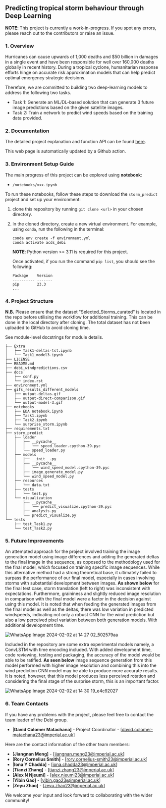 ## Predicting tropical storm behaviour through Deep Learning

**NOTE**: This project is currently a work-in-progress. If you spot any errors, please reach out to the contributors or raise an issue.

### 1. Overview

Hurricanes can cause upwards of 1,000 deaths and $50 billion in damages in a single event and have been responsible for well over 160,000 deaths globally in recent history. During a tropical cyclone, humanitarian response efforts hinge on accurate risk approximation models that can help predict optimal emergency strategic decisions.

Therefore, we are committed to building two deep-learning models to address the following two tasks.

- Task 1: Generate an ML/DL-based solution that can generate 3 future image predictions based on the given satellite images.
- Task 2: Train a network to predict wind speeds based on the training data provided.

### 2. Documentation

The detailed project explanation and function API can be found [here](https://ese-msc-2023.github.io/acds-the-day-after-tomorrow-debi/).

This web page is automatically updated by a Github action.

### 3. Environment Setup Guide

The main progress of this project can be explored using **notebook**:
- `/notebooks/xxx.ipynb`

To run these notebooks, follow these steps to download the `storm_predict` project and set up your environment:

1. clone this repository by running `git clone <url>` in your chosen directory.
2. In the cloned directory, create a new virtual environment. For example, using `conda`, run the following in the terminal:
    ```
    conda env create -f environment.yml
    conda activate acds_debi
    ```

    **NOTE**: Python version >= 3.11 is required for this project.

    Once activated, if you run the command `pip list`, you should see the following:

    ```
    Package    Version
    ---------- -------
    pip        23.3
    ...
    ```

### 4. Project Structure

**N.B.** Please ensure that the dataset "Selected_Storms_curated" is located in the repo before utilising the workflow for additional training. This can be done in the local directory after cloning. The total dataset has not been uploaded to GitHub to avoid cloning time.

See module-level docstrings for module details.


```
├── Extra
│   ├── Task1-deltas-tst.ipynb
│   └── Task1_model3.ipynb
├── LICENSE
├── README.md
├── debi_windpredictions.csv
├── docs
│   ├── conf.py
│   └── index.rst
├── environment.yml
├── gifs_results_different_models
│   ├── output-deltas.gif
│   ├── output-direct-comparison.gif
│   └── output-model-3.gif
├── notebooks
│   ├── EDA notebook.ipynb
│   ├── Task1.ipynb
│   ├── Task2.ipynb
│   └── surprise_storm.ipynb
├── requirements.txt
├── storm_predict
│   ├── loader
│   │   ├── __pycache__
│   │   │   └── speed_loader.cpython-39.pyc
│   │   └── speed_loader.py
│   ├── models
│   │   ├── __init__.py
│   │   ├── __pycache__
│   │   │   └── wind_speed_model.cpython-39.pyc
│   │   ├── image_generate_model.py
│   │   └── wind_speed_model.py
│   ├── resources
│   │   └── data.txt
│   ├── tests
│   │   └── test.py
│   └── visualization
│       ├── __pycache__
│       │   └── predict_visualize.cpython-39.pyc
│       ├── analysis.py
│       └── predict_visualize.py
└── tests
    ├── test_Task1.py
    └── test_Task2.py
```

### 5. Future Improvements

An attempted approach for the project involved training the image generation model using image differences and adding the generated deltas to the final image in the sequence, as opposed to the methodology used for the final model, which focused on training specific image sequences. While this alternative method had a strong theoretical base, it ultimately failed to surpass the performance of our final model, especially in cases involving storms with substantial development between images. **As shown below** for the final test case, storm translation (left to right) was inconsistent with expectations. Furthermore, graininess and slightly reduced image resolution in comparison with the final model were a factor in the decision against using this model. It is noted that when feeding the generated images from the final model as well as the deltas, there was low variation in predicted windspeeds, indicating not only a robust CNN for the wind prediction but also a low perceived pixel variation between both generation models. With additional development time.

![WhatsApp Image 2024-02-02 at 14 27 02_502579aa](https://github.com/ese-msc-2023/acds-the-day-after-tomorrow-debi/assets/142494937/b6c11dd2-4693-455d-a597-c92ce73ad5ff)


Included in the repository are some extra experimental models namely, a ConvLSTM with time encoding included. With added development time, code reviewing, testing and packaging, the accuracy of the model would be able to be ratified. **As seen below** image sequence generation from this model performed with higher image resolution and combining this into the wind prediction CNN model may be able to produce more accurate results. It is noted, however, that this model produces less perceived rotation and considering the final stage of the surprise storm, this is an important factor.

![WhatsApp Image 2024-02-02 at 14 30 19_e4c92027](https://github.com/ese-msc-2023/acds-the-day-after-tomorrow-debi/assets/142494937/745f7eee-81dd-44ce-894b-28804db147ab)


### 6. Team Contacts

If you have any problems with the project, please feel free to contact the team leader of the Debi group.
- **[David Colomer Matachana]** - Project Coordinator - [david.colomer-matachana23@imperial.ac.uk]

Here are the contact information of the other team members:
- **[Jiangnan Meng]** - [jiangnan.meng23@imperial.ac.uk]
- **[Rory Cornelius Smith]** - [rory.cornelius-smith23@imperial.ac.uk]
- **[Iona Y Chadda]** - [iona.chadda23@imperial.ac.uk]
- **[Tianzi Zhang]** - [tianzi.zhang23@imperial.ac.uk]
- **[Alex N Njeumi]**  - [alex.njeumi23@imperial.ac.uk]
- **[Yibin Gao]** - [yibin.gao23@imperial.ac.uk]
- **[Zeyu Zhao]** - [zeyu.zhao23@imperial.ac.uk]

We welcome your input and look forward to collaborating with the wider community!
